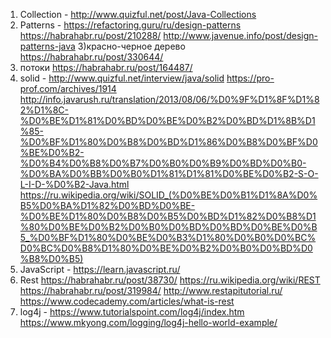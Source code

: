 1) Collection  - http://www.quizful.net/post/Java-Collections
2) Patterns - https://refactoring.guru/ru/design-patterns
              https://habrahabr.ru/post/210288/
              http://www.javenue.info/post/design-patterns-java
3)красно-черное дерево https://habrahabr.ru/post/330644/
4) потоки https://habrahabr.ru/post/164487/
5) solid - http://www.quizful.net/interview/java/solid
           https://pro-prof.com/archives/1914
           http://info.javarush.ru/translation/2013/08/06/%D0%9F%D1%8F%D1%82%D1%8C-%D0%BE%D1%81%D0%BD%D0%BE%D0%B2%D0%BD%D1%8B%D1%85-%D0%BF%D1%80%D0%B8%D0%BD%D1%86%D0%B8%D0%BF%D0%BE%D0%B2-%D0%B4%D0%B8%D0%B7%D0%B0%D0%B9%D0%BD%D0%B0-%D0%BA%D0%BB%D0%B0%D1%81%D1%81%D0%BE%D0%B2-S-O-L-I-D-%D0%B2-Java.html
           https://ru.wikipedia.org/wiki/SOLID_(%D0%BE%D0%B1%D1%8A%D0%B5%D0%BA%D1%82%D0%BD%D0%BE-%D0%BE%D1%80%D0%B8%D0%B5%D0%BD%D1%82%D0%B8%D1%80%D0%BE%D0%B2%D0%B0%D0%BD%D0%BD%D0%BE%D0%B5_%D0%BF%D1%80%D0%BE%D0%B3%D1%80%D0%B0%D0%BC%D0%BC%D0%B8%D1%80%D0%BE%D0%B2%D0%B0%D0%BD%D0%B8%D0%B5)
6) JavaScript - https://learn.javascript.ru/
7) Rest https://habrahabr.ru/post/38730/
        https://ru.wikipedia.org/wiki/REST
        https://habrahabr.ru/post/319984/
        http://www.restapitutorial.ru/
        https://www.codecademy.com/articles/what-is-rest
8) log4j - https://www.tutorialspoint.com/log4j/index.htm
           https://www.mkyong.com/logging/log4j-hello-world-example/
           

